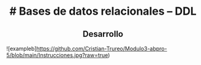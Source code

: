 <h1 align="center"># Bases de datos relacionales – DDL</h1>
<h2 align="center">Desarrollo</h2>

![exampleb]https://github.com/Cristian-Trureo/Modulo3-abpro-5/blob/main/Instrucciones.jpg?raw=true)


